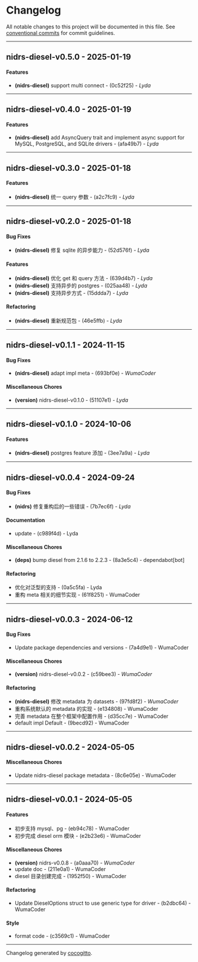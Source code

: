 # Changelog
All notable changes to this project will be documented in this file. See [conventional commits](https://www.conventionalcommits.org/) for commit guidelines.

- - -
## nidrs-diesel-v0.5.0 - 2025-01-19
#### Features
- **(nidrs-diesel)** support multi connect - (0c52f25) - *Lyda*

- - -

## nidrs-diesel-v0.4.0 - 2025-01-19
#### Features
- **(nidrs-diesel)** add AsyncQuery trait and implement async support for MySQL, PostgreSQL, and SQLite drivers - (afa49b7) - *Lyda*

- - -

## nidrs-diesel-v0.3.0 - 2025-01-18
#### Features
- **(nidrs-diesel)** 统一 query 参数 - (a2c7fc9) - *Lyda*

- - -

## nidrs-diesel-v0.2.0 - 2025-01-18
#### Bug Fixes
- **(nidrs-diesel)** 修复 sqlite 的异步能力 - (52d576f) - *Lyda*
#### Features
- **(nidrs-diesel)** 优化 get 和 query 方法 - (639d4b7) - *Lyda*
- **(nidrs-diesel)** 支持异步的 postgres - (025aa48) - *Lyda*
- **(nidrs-diesel)** 支持异步方式 - (15ddda7) - *Lyda*
#### Refactoring
- **(nidrs-diesel)** 重新规范包 - (46e5ffb) - *Lyda*

- - -

## nidrs-diesel-v0.1.1 - 2024-11-15
#### Bug Fixes
- **(nidrs-diesel)** adapt impl meta - (693bf0e) - *WumaCoder*
#### Miscellaneous Chores
- **(version)** nidrs-diesel-v0.1.0 - (51107e1) - *Lyda*

- - -

## nidrs-diesel-v0.1.0 - 2024-10-06
#### Features
- **(nidrs-diesel)** postgres feature 添加 - (3ee7a9a) - *Lyda*

- - -

## nidrs-diesel-v0.0.4 - 2024-09-24
#### Bug Fixes
- **(nidrs)** 修复重构后的一些错误 - (7b7ec6f) - *Lyda*
#### Documentation
- update - (c989f4d) - Lyda
#### Miscellaneous Chores
- **(deps)** bump diesel from 2.1.6 to 2.2.3 - (8a3e5c4) - dependabot[bot]
#### Refactoring
- 优化对泛型的支持 - (0a5c5fa) - Lyda
- 重构 meta 相关的细节实现 - (61f8251) - WumaCoder

- - -

## nidrs-diesel-v0.0.3 - 2024-06-12
#### Bug Fixes
- Update package dependencies and versions - (7a4d9e1) - WumaCoder
#### Miscellaneous Chores
- **(version)** nidrs-diesel-v0.0.2 - (c59bee3) - *WumaCoder*
#### Refactoring
- **(nidrs-diesel)** 修改 metadata 为 datasets - (97fd8f2) - *WumaCoder*
- 重构系统默认的 metadata 的实现 - (e134808) - WumaCoder
- 完善 metadata 在整个框架中配置作用 - (d35cc7e) - WumaCoder
- default impl Default - (9becd92) - WumaCoder

- - -

## nidrs-diesel-v0.0.2 - 2024-05-05
#### Miscellaneous Chores
- Update nidrs-diesel package metadata - (8c6e05e) - WumaCoder

- - -

## nidrs-diesel-v0.0.1 - 2024-05-05
#### Features
- 初步支持 mysql、pg - (eb94c78) - WumaCoder
- 初步完成 diesel orm 模块 - (e2b23e6) - WumaCoder
#### Miscellaneous Chores
- **(version)** nidrs-v0.0.8 - (a0aaa70) - *WumaCoder*
- update doc - (211e0a1) - WumaCoder
-  diesel 目录创建完成 - (1952f50) - WumaCoder
#### Refactoring
- Update DieselOptions struct to use generic type for driver - (b2dbc64) - WumaCoder
#### Style
- format code - (c3569c1) - WumaCoder

- - -

Changelog generated by [cocogitto](https://github.com/cocogitto/cocogitto).